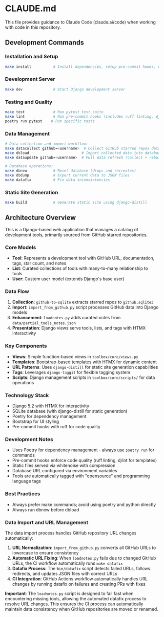 # CLAUDE.md

This file provides guidance to Claude Code (claude.ai/code) when working with code in this repository.

## Development Commands

### Installation and Setup
```bash
make install          # Install dependencies, setup pre-commit hooks, copy env file, run migrations
```

### Development Server
```bash
make dev              # Start Django development server
```

### Testing and Quality
```bash
make test             # Run pytest test suite
make lint             # Run pre-commit hooks (includes ruff linting, djlint, and other checks)
poetry run pytest    # Run specific tests
```

### Data Management
```bash
# Data collection and import workflow:
make datacollect github=<username>  # Collect GitHub starred repos data
make dbload                        # Import collected data into database
make dataupdate github=<username>  # Full data refresh (collect + rebuild DB + load)

# Database operations:
make dbnew            # Reset database (drops and recreates)
make dbdump           # Export current data to JSON files
make datafix          # Fix data inconsistencies
```

### Static Site Generation
```bash
make build            # Generate static site using django-distill
```

## Architecture Overview

This is a Django-based web application that manages a catalog of development tools, primarily sourced from GitHub starred repositories.

### Core Models
- **Tool**: Represents a development tool with GitHub URL, documentation, tags, star count, and notes
- **List**: Curated collections of tools with many-to-many relationship to tools
- **User**: Custom user model (extends Django's base user)

### Data Flow
1. **Collection**: `github-to-sqlite` extracts starred repos to `github.sqlite3`
2. **Import**: `import_from_github.py` script processes GitHub data into Django models
3. **Enhancement**: `loadnotes.py` adds curated notes from `data/partial_tools_notes.json`
4. **Presentation**: Django views serve tools, lists, and tags with HTMX interactivity

### Key Components
- **Views**: Simple function-based views in `toolbox/core/views.py`
- **Templates**: Bootstrap-based templates with HTMX for dynamic content
- **URL Patterns**: Uses `django-distill` for static site generation capabilities
- **Tags**: Leverages `django-taggit` for flexible tagging system
- **Scripts**: Django management scripts in `toolbox/core/scripts/` for data operations

### Technology Stack
- Django 5.2 with HTMX for interactivity
- SQLite database (with django-distill for static generation)
- Poetry for dependency management
- Bootstrap for UI styling
- Pre-commit hooks with ruff for code quality

### Development Notes
- Uses Poetry for dependency management - always use `poetry run` for commands
- Pre-commit hooks enforce code quality (ruff linting, djlint for templates)
- Static files served via whitenoise with compression
- Database URL configured via environment variables
- Tools are automatically tagged with "opensource" and programming language tags

### Best Practices
- Always prefer make commands; avoid using poetry and python directly
- Always run dbnew before dbload

### Data Import and URL Management
The data import process handles GitHub repository URL changes automatically:

1. **URL Normalization**: `import_from_github.py` converts all GitHub URLs to lowercase to ensure consistency
2. **Automatic URL Fixing**: When `loadnotes.py` fails due to changed GitHub URLs, the CI workflow automatically runs `make datafix`
3. **Datafix Process**: The `bin/datafix` script detects failed URLs, follows redirects, and updates JSON files with correct URLs
4. **CI Integration**: GitHub Actions workflow automatically handles URL changes by running datafix on failures and creating PRs with fixes

**Important**: The `loadnotes.py` script is designed to fail fast when encountering missing tools, allowing the automated datafix process to resolve URL changes. This ensures the CI process can automatically maintain data consistency when GitHub repositories are moved or renamed.
